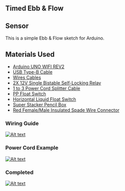 ## Timed Ebb & Flow

## Sensor
This is a simple Ebb & Flow sketch for Arduino.  

## Materials Used
 - [Arduino UNO WIFI REV2](https://amzn.to/3bXp0qw) 
 - [USB Type-B Cable](https://amzn.to/3yrHfMk) 
 - [Wires Cables](https://amzn.to/3ykkRnR) 
 - [2X 12V Single Bistable Self-Locking Relay](https://amzn.to/3e2Bb6dzn.to/3PjEuDg)
 - [1 to 3 Power Cord Splitter Cable](https://amzn.to/3cvjoo2)
 - [PP Float Switch](https://amzn.to/3CKgoia)
 - [Horizontal Liquid Float Switch ](https://amzn.to/3RkWWMT)
 - [Super Stacker Pencil Box](https://amzn.to/3KAP0oU)
 - [Red Female/Male Insulated Spade Wire Connector](https://amzn.to/3TEnFpU)

### Wiring Guide
[![Alt text](https://goprogro.com/wp-content/uploads/2022/08/TimedEbbAndFlow.png "Timed Ebb & Flow")](https://goprogro.com/code/ebb-flow-system/)

### Power Cord Example
[![Alt text](https://goprogro.com/wp-content/uploads/2022/08/splice-extension-cord.png "Power Cord Example")](https://goprogro.com/code/ebb-flow-system/)

### Completed
[![Alt text](https://goprogro.com/wp-content/uploads/2022/08/20220826_082402-scaled.jpg "Completed Project")](https://goprogro.com/code/ebb-flow-system/)
